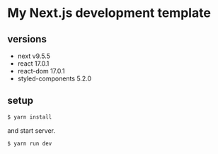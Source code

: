 # My Next.js development template

## versions

- next v9.5.5
- react 17.0.1
- react-dom 17.0.1
- styled-components 5.2.0

## setup

```bash
$ yarn install
```

and start server.

```bash
$ yarn run dev
```
